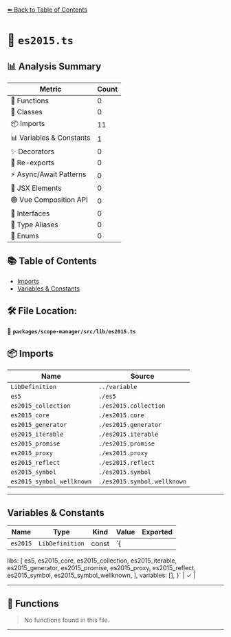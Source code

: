 [⬅️ Back to Table of Contents](../../../../index.md)

# 📄 `es2015.ts`

## 📊 Analysis Summary

| Metric | Count |
|--------|-------|
| 🔧 Functions | 0 |
| 🧱 Classes | 0 |
| 📦 Imports | 11 |
| 📊 Variables & Constants | 1 |
| ✨ Decorators | 0 |
| 🔄 Re-exports | 0 |
| ⚡ Async/Await Patterns | 0 |
| 💠 JSX Elements | 0 |
| 🟢 Vue Composition API | 0 |
| 📐 Interfaces | 0 |
| 📑 Type Aliases | 0 |
| 🎯 Enums | 0 |

## 📚 Table of Contents

- [Imports](#imports)
- [Variables & Constants](#variables-constants)

## 🛠️ File Location:
📂 **`packages/scope-manager/src/lib/es2015.ts`**

## 📦 Imports

| Name | Source |
|------|--------|
| `LibDefinition` | `../variable` |
| `es5` | `./es5` |
| `es2015_collection` | `./es2015.collection` |
| `es2015_core` | `./es2015.core` |
| `es2015_generator` | `./es2015.generator` |
| `es2015_iterable` | `./es2015.iterable` |
| `es2015_promise` | `./es2015.promise` |
| `es2015_proxy` | `./es2015.proxy` |
| `es2015_reflect` | `./es2015.reflect` |
| `es2015_symbol` | `./es2015.symbol` |
| `es2015_symbol_wellknown` | `./es2015.symbol.wellknown` |


---

## Variables & Constants

| Name | Type | Kind | Value | Exported |
|------|------|------|-------|----------|
| `es2015` | `LibDefinition` | const | `{
  libs: [
    es5,
    es2015_core,
    es2015_collection,
    es2015_iterable,
    es2015_generator,
    es2015_promise,
    es2015_proxy,
    es2015_reflect,
    es2015_symbol,
    es2015_symbol_wellknown,
  ],
  variables: [],
}` | ✓ |


---

## 🔧 Functions

> No functions found in this file.


---